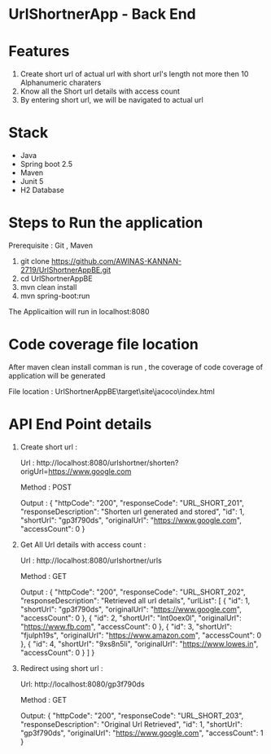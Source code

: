# UrlShortnerApp - Back End 

# Features 

1) Create short url of actual url with short url's length not more then 10 Alphanumeric charaters
2) Know all the Short url details with access count
3) By entering short url, we will be navigated to actual url

# Stack 

* Java
* Spring boot 2.5
* Maven
* Junit 5
* H2 Database



# Steps to Run the application

Prerequisite : Git , Maven

1) git clone https://github.com/AWINAS-KANNAN-2719/UrlShortnerAppBE.git
2) cd UrlShortnerAppBE
3) mvn clean install
4) mvn spring-boot:run

The Applicaition will run in localhost:8080

# Code coverage file location

After maven clean install comman is run , the coverage of code coverage of application will be generated

File location : UrlShortnerAppBE\target\site\jacoco\index.html


# API End Point details

1) Create  short url :
   
   Url :  http://localhost:8080/urlshortner/shorten?origUrl=https://www.google.com
   
   Method : POST
   
   Output :
   {
    "httpCode": "200",
    "responseCode": "URL_SHORT_201",
    "responseDescription": "Shorten url generated and stored",
    "id": 1,
    "shortUrl": "gp3f790ds",
    "originalUrl": "https://www.google.com",
    "accessCount": 0
 }
 
 2) Get All Url details with access count : 
 
    Url : http://localhost:8080/urlshortner/urls
    
    Method : GET
    
    Output :
    {
    "httpCode": "200",
    "responseCode": "URL_SHORT_202",
    "responseDescription": "Retrieved all url details",
    "urlList": [
        {
            "id": 1,
            "shortUrl": "gp3f790ds",
            "originalUrl": "https://www.google.com",
            "accessCount": 0
        },
        {
            "id": 2,
            "shortUrl": "lnt0oex0l",
            "originalUrl": "https://www.fb.com",
            "accessCount": 0
        },
        {
            "id": 3,
            "shortUrl": "fjulph19s",
            "originalUrl": "https://www.amazon.com",
            "accessCount": 0
        },
        {
            "id": 4,
            "shortUrl": "9xs8n5li",
            "originalUrl": "https://www.lowes.in",
            "accessCount": 0
        }
    ]
  }
 
3) Redirect using short url :

    Url: http://localhost:8080/gp3f790ds
    
    Method : GET
    
    Output:
    {
    "httpCode": "200",
    "responseCode": "URL_SHORT_203",
    "responseDescription": "Original Url Retrieved",
    "id": 1,
    "shortUrl": "gp3f790ds",
    "originalUrl": "https://www.google.com",
    "accessCount": 1
  }
  
   

